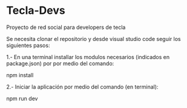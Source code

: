 # Tecla-Devs
Proyecto de red social para developers de tecla

Se necesita clonar el repositorio y desde visual studio code seguir los siguientes pasos:

1.- En una terminal installar los modulos necesarios (indicados en package.json) por por medio del comando:

npm install <nombre-del-modulo>

2.- Iniciar la aplicación por medio del comando (en terminal):

npm run dev
